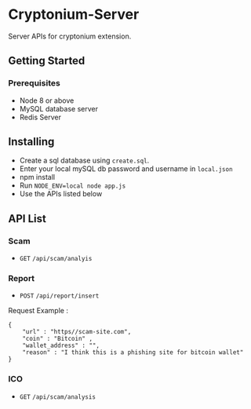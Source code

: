# Cryptonium-Server

Server APIs for cryptonium extension. 

## Getting Started 

### Prerequisites

* Node 8 or above
* MySQL database server 
* Redis Server
   
## Installing 

* Create a sql database using ``create.sql``. 
* Enter your local mySQL db password and username in ``local.json`` 
* npm install
* Run ``NODE_ENV=local node app.js``
* Use the APIs listed below

## API List
 

### Scam 

* ```GET``` ```/api/scam/analyis```

### Report 


* ```POST``` ```/api/report/insert```

Request Example : 

```
{
	"url" : "https//scam-site.com", 
	"coin" : "Bitcoin" , 
	"wallet_address" : "",
	"reason" : "I think this is a phishing site for bitcoin wallet"
}
```
### ICO 

* ```GET``` ```/api/scam/analysis```
